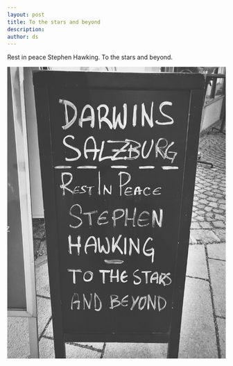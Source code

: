 ```yaml
---
layout: post
title: To the stars and beyond
description:
author: ds
---
```


Rest in peace Stephen Hawking. To the stars and beyond.

![Darwins Salzburg: Rest in peace Stephen Hawking. To the stars and beyond.](/content/images/2018/03/darwins-stephen-hawking.jpg)
